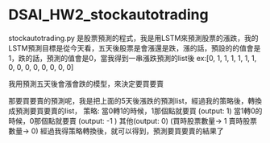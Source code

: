 # DSAI_HW2_stockautotrading

stockautotrading.py 是股票預測的程式，我是用LSTM來預測股票的漲跌，我的LSTM預測目標是從今天看，五天後股票是會漲還是跌，漲的話，預設的的值會是1，跌的話，預測的值會是0，當我得到一串漲跌預測的list後
ex:[0, 1, 1, 1, 1, 1, 1, 0, 0, 0, 0, 0, 0, 0, 0]

我用預測五天後會漲會跌的模型，來決定要買要賣

那要買要賣的預測呢，我是把上面的5天後漲跌的預測list，經過我的策略後，轉換成預測要買要賣的list，
策略: 當0轉1的時候，1那個點就要買 (output: 1) 當1轉0的時候，0那個點就要賣 (output: -1 )  其他(output: 0) (買時股票數量-> 1 賣時股票數量-> 0)
經過我得策略轉換後，就可以得到，預測要買要賣的結果了
